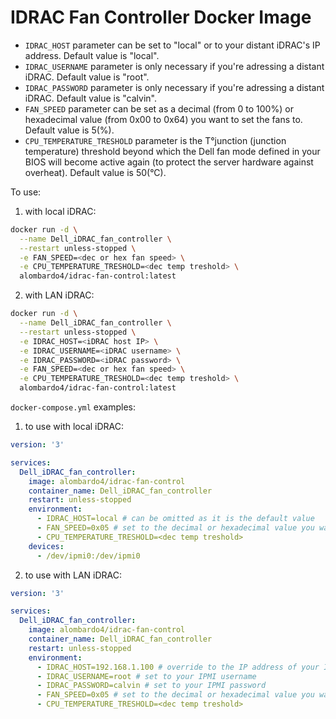 # IDRAC Fan Controller Docker Image

- `IDRAC_HOST` parameter can be set to "local" or to your distant iDRAC's IP address. Default value is "local".
- `IDRAC_USERNAME` parameter is only necessary if you're adressing a distant iDRAC. Default value is "root".
- `IDRAC_PASSWORD` parameter is only necessary if you're adressing a distant iDRAC. Default value is "calvin".
- `FAN_SPEED` parameter can be set as a decimal (from 0 to 100%) or hexadecimal value (from 0x00 to 0x64) you want to set the fans to. Default value is 5(%).
- `CPU_TEMPERATURE_TRESHOLD` parameter is the T°junction (junction temperature) threshold beyond which the Dell fan mode defined in your BIOS will become active again (to protect the server hardware against overheat). Default value is 50(°C).

To use:

1. with local iDRAC:

```bash
docker run -d \
  --name Dell_iDRAC_fan_controller \
  --restart unless-stopped \
  -e FAN_SPEED=<dec or hex fan speed> \
  -e CPU_TEMPERATURE_TRESHOLD=<dec temp treshold> \
  alombardo4/idrac-fan-control:latest
```

2. with LAN iDRAC:

```bash
docker run -d \
  --name Dell_iDRAC_fan_controller \
  --restart unless-stopped \
  -e IDRAC_HOST=<iDRAC host IP> \
  -e IDRAC_USERNAME=<iDRAC username> \
  -e IDRAC_PASSWORD=<iDRAC password> \
  -e FAN_SPEED=<dec or hex fan speed> \
  -e CPU_TEMPERATURE_TRESHOLD=<dec temp treshold> \
  alombardo4/idrac-fan-control:latest
```

`docker-compose.yml` examples:

1. to use with local iDRAC:

```yml
version: '3'

services:
  Dell_iDRAC_fan_controller:
    image: alombardo4/idrac-fan-control
    container_name: Dell_iDRAC_fan_controller
    restart: unless-stopped
    environment:
      - IDRAC_HOST=local # can be omitted as it is the default value
      - FAN_SPEED=0x05 # set to the decimal or hexadecimal value you want to set the fans to (from 0 to 100%)
      - CPU_TEMPERATURE_TRESHOLD=<dec temp treshold>
    devices:
      - /dev/ipmi0:/dev/ipmi0
```

2. to use with LAN iDRAC:

```yml
version: '3'

services:
  Dell_iDRAC_fan_controller:
    image: alombardo4/idrac-fan-control
    container_name: Dell_iDRAC_fan_controller
    restart: unless-stopped
    environment:
      - IDRAC_HOST=192.168.1.100 # override to the IP address of your IDRAC
      - IDRAC_USERNAME=root # set to your IPMI username
      - IDRAC_PASSWORD=calvin # set to your IPMI password
      - FAN_SPEED=0x05 # set to the decimal or hexadecimal value you want to set the fans to (from 0 to 100%)
      - CPU_TEMPERATURE_TRESHOLD=<dec temp treshold>
```
